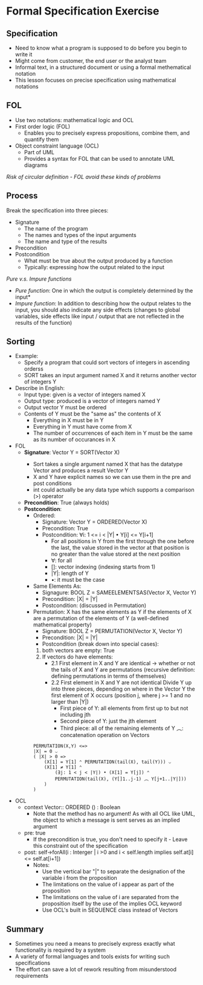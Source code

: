 # Formal Specification Exercise

## Specification
- Need to know what a program is supposed to do before you begin to write it
- Might come from customer, the end user or the analyst team
- Informal text, in a structured document or using a formal methematical notation
- This lesson focuses on precise specification using mathematical notations

## FOL
- Use two notations: mathematical logic and OCL
- First order logic (FOL)
	- Enables you to precisely express propositions, combine them, and quantify them
- Object constraint language (OCL)
	- Part of UML
	- Provides a syntax for FOL that can be used to annotate UML diagrams

*Risk of circular definition - FOL avoid these kinds of problems*
## Process
Break the specification into three pieces:
- Signature
	- The name of the program
	- The names and types of the input arguments
	- The name and type of the results
- Precondition
- Postcondition
	- What must be true about the output produced by a function
	- Typically: expressing how the output related to the input

*Pure v.s. Impure functions*
- *Pure function*: One in which the output is completely determined by the input*
- *Impure function*: In addition to describing how the output relates to the input, you should also indicate any side effects (changes to global variables, side effects like input / output that are not reflected in the results of the function)

## Sorting
- Example: 
	- Specify a program that could sort vectors of integers in ascending orderss
	- SORT takes an input argument named X and it returns another vector of integers Y
- Describe in English:
	- Input type: given is a vector of integers named X
	- Output type: produced is a vector of integers named Y
	- Output vector Y must be ordered
	- Contents of Y must be the "same as" the contents of X
		- Everything in X must be in Y
		- Everything in Y must have come from X
		- The number of occurrences of each item in Y must be the same as its number of occurances in X
- FOL
	- **Signature**: Vector<int> Y = SORT(Vector<int> X)
		- Sort takes a single argument named X that has the datatype Vector<int> and produces a result Vector Y
		- X and Y have explicit names so we can use them in the pre and post conditions
		- int could actually be any data type which supports a comparison (>) operator
	- **Precondition**: True (always holds)
	- **Postcondition**:
		- Ordered:
			- Signature: Vector <int> Y = ORDERED(Vector<int> X)
			- Precondition: True
			- Postcondition: ∀i: 1 <= i < |Y| • Y[i] <= Y[i+1]
				- For all positions in Y from the first through the one before the last, the value stored in the vector at that position is no greater than the value stored at the next position
				- ∀: for all
				- []: vector indexing (indexing starts from 1)
				- |Y|: length of Y
				- •: it must be the case
		- Same Elements As:
			- Signagure: BOOL Z = SAMEELEMENTSAS(Vector <int> X, Vector<int> Y)
			- Precondition: |X| = |Y|
			- Postcondition: (discussed in Permutation)
		- Permutation: X has the same elements as Y if the elements of X are a permutation of the elements of Y (a well-defined mathematical property)
			- Signature: BOOL Z = PERMUTATION(Vector <int> X, Vector<int> Y)
			- Precondition: |X| = |Y| 
			- Postcondition (break down into special cases):
			1. both vectors are empty: True
			2. If vectors do have elements:
				- 2.1 First element in X and Y are identical -> whether or not the tails of X and Y are permutations (recursive definition: defining permutations in terms of themselves)
				- 2.2 First element in X and Y are not identical
					Divide Y up into three pieces, depending on where in the Vector Y the first element of X occurs (position j, where j >= 1 and no larger than |Y|)
					- First piece of Y: all elements from first up to but not including jth
					- Second piece of Y: just the jth element
					- Third piece: all of the remaining elements of Y
						︵: concatenation operation on Vectors
			```
			PERMUTATION(X,Y) <=>
			|X| = 0 ⌵
			( |X| > 0 =>
				(X[1] = Y[1] ⌃ PERMUTATION(tail(X), tail(Y))) ⌵
				(X[1] ≠ Y[1] ⌃
					(∃j: 1 < j < |Y|) • (X[1] = Y[j]) ⌃
					PERMUTATION(tail(X), (Y[]1..j-1) ︵ Y[j+1..|Y|]))
				)
			)
			```
- OCL
	- context Vector:: ORDERED () : Boolean
		- Note that the method has no argument! As with all OCL like UML, the object to which a message is sent serves as an implied argument
	- pre: true
		- If the precondition is true, you don't need to specify it - Leave this constraint out of the specification
	- post: self->forAll(i : Interger | i >0 and i < self.length implies self.at[i] <= self.at[i+1])
		- Notes:
			- Use the vertical bar "|" to separate the designation of the variable i from the proposition
			- The limitations on the value of i appear as part of the proposition
			- The limitations on the value of i are separated from the proposition itself by the use of the implies OCL keyword
			- Use OCL's built in SEQUENCE class instead of Vectors

## Summary
- Sometimes you need a means to precisely express exactly what functionality is required by a system
- A variety of formal languages and tools exists for writing such specifications
- The effort can save a lot of rework resulting from misunderstood requirements